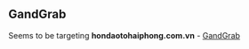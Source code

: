 ## GandGrab
Seems to be targeting **hondaotohaiphong.com.vn** - [GandGrab](./e18de99dda5217d819ad7aa9295c1cebb6ae558f54516acfa76ebbe263979ca8.md)

